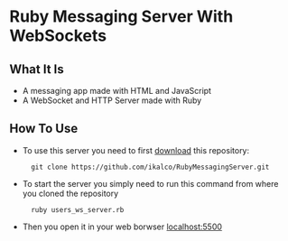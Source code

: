 Ruby Messaging Server With WebSockets
===================================

What It Is
------------
- A messaging app made with HTML and JavaScript
- A WebSocket and HTTP Server made with Ruby

How To Use
------------
- To use this server you need to first [download](https://github.com/ikalco/RubyMessagingServer/archive/refs/heads/main.zip) this repository:

		git clone https://github.com/ikalco/RubyMessagingServer.git

- To start the server you simply need to run this command from where you cloned the repository

		ruby users_ws_server.rb
		
- Then you open it in your web borwser [localhost:5500](http://localhost:5500)
